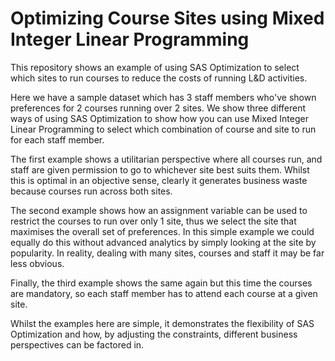 # Optimizing Course Sites using Mixed Integer Linear Programming
This repository shows an example of using SAS Optimization to select which sites to run courses to reduce the costs of running L&amp;D activities.

Here we have a sample dataset which has 3 staff members who've shown preferences for 2 courses running over 2 sites. We show three different ways of using SAS Optimization to show how you can use Mixed Integer Linear Programming to select which combination of course and site to run for each staff member.

The first example shows a utilitarian perspective where all courses run, and staff are given permission to go to whichever site best suits them. Whilst this is optimal in an objective sense, clearly it generates business waste because courses run across both sites. 

The second example shows how an assignment variable can be used to restrict the courses to run over only 1 site, thus we select the site that maximises the overall set of preferences. In this simple example we could equally do this without advanced analytics by simply looking at the site by popularity. In reality, dealing with many sites, courses and staff it may be far less obvious.

Finally, the third example shows the same again but this time the courses are mandatory, so each staff member has to attend each course at a given site. 

Whilst the examples here are simple, it demonstrates the flexibility of SAS Optimization and how, by adjusting the constraints, different business perspectives can be factored in.
